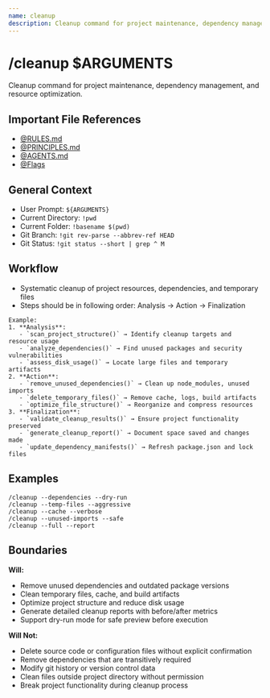 ```yaml
---
name: cleanup
description: Cleanup command for project maintenance, dependency management, and resource optimization
---
```


# /cleanup $ARGUMENTS

Cleanup command for project maintenance, dependency management, and resource optimization.

## Important File References
- [@RULES.md](../RULES.md)
- [@PRINCIPLES.md](../PRINCIPLES.md)
- [@AGENTS.md](../AGENTS.md)
- [@Flags](../FLAGS.md)

## General Context

- User Prompt: 
`${ARGUMENTS}`
- Current Directory: 
`!pwd`
- Current Folder: 
`!basename $(pwd)`
- Git Branch: 
`!git rev-parse --abbrev-ref HEAD`
- Git Status: 
`!git status --short | grep ^ M`

## Workflow
- Systematic cleanup of project resources, dependencies, and temporary files
- Steps should be in following order: Analysis → Action → Finalization

```
Example:
1. **Analysis**:
   - `scan_project_structure()` → Identify cleanup targets and resource usage
   - `analyze_dependencies()` → Find unused packages and security vulnerabilities
   - `assess_disk_usage()` → Locate large files and temporary artifacts
2. **Action**:
   - `remove_unused_dependencies()` → Clean up node_modules, unused imports
   - `delete_temporary_files()` → Remove cache, logs, build artifacts
   - `optimize_file_structure()` → Reorganize and compress resources
3. **Finalization**:
   - `validate_cleanup_results()` → Ensure project functionality preserved
   - `generate_cleanup_report()` → Document space saved and changes made
   - `update_dependency_manifests()` → Refresh package.json and lock files
```

## Examples
```
/cleanup --dependencies --dry-run
/cleanup --temp-files --aggressive
/cleanup --cache --verbose
/cleanup --unused-imports --safe
/cleanup --full --report
```

## Boundaries

**Will:**
- Remove unused dependencies and outdated package versions
- Clean temporary files, cache, and build artifacts
- Optimize project structure and reduce disk usage
- Generate detailed cleanup reports with before/after metrics
- Support dry-run mode for safe preview before execution

**Will Not:**
- Delete source code or configuration files without explicit confirmation
- Remove dependencies that are transitively required
- Modify git history or version control data
- Clean files outside project directory without permission
- Break project functionality during cleanup process